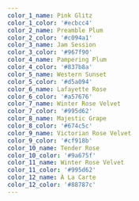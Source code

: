 ```yaml
---
color_1_name: Pink Glitz
color_1_color: '#ecbcc4'
color_2_name: Preamble Plum
color_2_color: '#c094a1'
color_3_name: Jam Session
color_3_color: '#967f90'
color_4_name: Pampering Plum
color_4_color: '#837b8a'
color_5_name: Western Sunset
color_5_color: '#d5a094'
color_6_name: Lafayette Rose
color_6_color: '#a57676'
color_7_name: Winter Rose Velvet
color_7_color: '#995d62'
color_8_name: Majestic Grape
color_8_color: '#674c5c'
color_9_name: Victorian Rose Velvet
color_9_color: '#cf918b'
color_10_name: Tender Rose
color_10_color: '#9a675f'
color_11_name: Winter Rose Velvet
color_11_color: '#995d62'
color_12_name: À La Carte
color_12_color: '#88787c'
---
```

